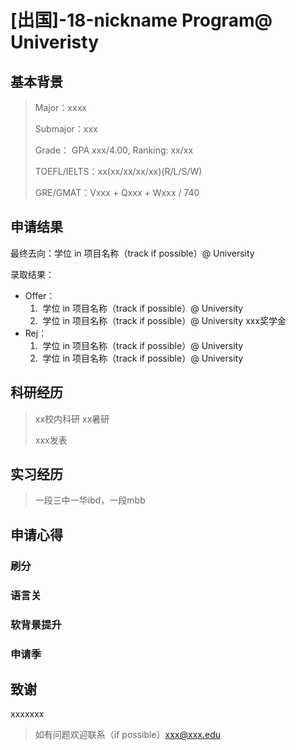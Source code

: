 # [出国]-18-nickname Program@ Univeristy

## 基本背景

> Major：xxxx
>
> Submajor：xxx
>
> Grade： GPA xxx/4.00, Ranking: xx/xx
>
> TOEFL/IELTS：xx(xx/xx/xx/xx)(R/L/S/W)
>
> GRE/GMAT：Vxxx + Qxxx + Wxxx / 740

## 申请结果

最终去向：学位 in 项目名称（track if possible）@ University

录取结果：

* Offer：
  1. ​	学位 in 项目名称（track if possible）@ University
  2. ​    学位 in 项目名称（track if possible）@ University xxx奖学金
* Rej：
  1. ​	学位 in 项目名称（track if possible）@ University
  2. ​	学位 in 项目名称（track if possible）@ University

## 科研经历

> xx校内科研 xx暑研
>
> xxx发表

## 实习经历

> 一段三中一华ibd，一段mbb

## 申请心得

### 刷分



### 语言关



### 软背景提升



### 申请季



## 致谢

xxxxxxx

> 如有问题欢迎联系（if possible）xxx@xxx.edu